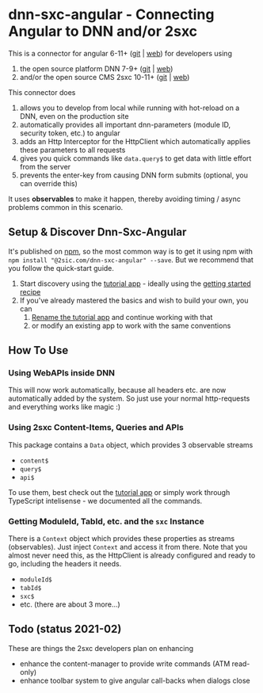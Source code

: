 # dnn-sxc-angular - Connecting Angular to DNN and/or 2sxc

This is a connector for angular 6-11+ ([git](https://github.com/angular/angular) | [web](https://angular.io/)) for developers using

1. the open source platform DNN 7-9+ ([git](https://github.com/dnnsoftware/Dnn.Platform) | [web](http://dnnsoftware.com/)) 
1. and/or the open source CMS 2sxc 10-11+ ([git](https://github.com/2sic/2sxc/) | [web](https://2sxc.org/)) 

This connector does

1. allows you to develop from local while running with hot-reload on a DNN, even on the production site
1. automatically provides all important dnn-parameters (module ID, security token, etc.) to angular
1. adds an Http Interceptor for the HttpClient which automatically applies these parameters to all requests
1. gives you quick commands like `data.query$` to get data with little effort from the server
1. prevents the enter-key from causing DNN form submits (optional, you can override this)

It uses **observables** to make it happen, thereby avoiding timing / async problems common in this scenario. 

## Setup & Discover Dnn-Sxc-Angular

It's published on [npm](https://www.npmjs.com/package/@2sic.com/dnn-sxc-angular), so the most common way is to get it using npm with 
`npm install "@2sic.com/dnn-sxc-angular" --save`. But we recommend that you follow the quick-start guide.

1. Start discovery using the [tutorial app](https://2sxc.org/en/apps/app/tutorial-angular-8) - ideally using the [getting started recipe](https://azing.org/2sxc/r/oCmPBI3p)
1. If you've already mastered the basics and wish to build your own, you can
    1. [Rename the tutorial app](https://azing.org/2sxc/r/S-VS0nPH) and continue working with that
    1. or modify an existing app to work with the same conventions

## How To Use

### Using WebAPIs inside DNN

This will now work automatically, because all headers etc. are now automatically added by the system. So just use your normal http-requests and everything works like magic :)

### Using 2sxc Content-Items, Queries and APIs

This package contains a `Data` object, which provides 3 observable streams

* `content$`
* `query$`
* `api$`

To use them, best check out the [tutorial app](https://2sxc.org/en/apps/app/tutorial-angular-8) or simply work through TypeScript intelisense - we documented all the commands. 

### Getting ModuleId, TabId, etc. and the `sxc` Instance

There is a `Context` object which provides these properties as streams (observables). Just inject `Context` and access it from there. Note that you almost never need this, as the HttpClient is already configured and ready to go, including the headers it needs. 

* `moduleId$`
* `tabId$`
* `sxc$`
* etc. (there are about 3 more...)

## Todo (status 2021-02)

These are things the 2sxc developers plan on enhancing

* enhance the content-manager to provide write commands (ATM read-only)
* enhance toolbar system to give angular call-backs when dialogs close
